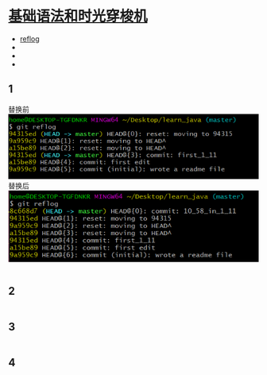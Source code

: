 # [基础语法和时光穿梭机](./basic_grammer.md)
- [reflog](#1)
- [](#2)
- [](#3)
- [](#4)  
## 1
替换前  
![](img/reflog1.PNG)  
替换后  
![](img/reflog2.PNG)  
```cpp
```  
## 2
```cpp
```  
## 3
```cpp
```  
## 4
```cpp
```  
